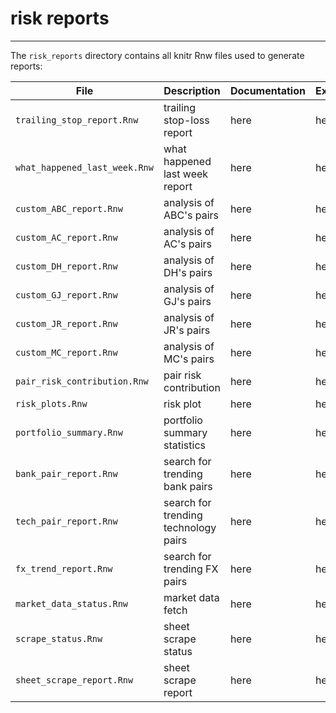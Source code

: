 # risk reports
---

The  ``risk_reports`` directory contains 
all knitr Rnw files used to generate reports:

| File | Description | Documentation | Example |
|----------|----------|----------|----------|
| ``trailing_stop_report.Rnw``| trailing stop-loss report | here | here |
| ``what_happened_last_week.Rnw``| what happened last week report | here | here |
| ``custom_ABC_report.Rnw`` | analysis of ABC's pairs | here | here |
| ``custom_AC_report.Rnw`` | analysis of AC's pairs | here | here |
| ``custom_DH_report.Rnw`` | analysis of DH's pairs | here | here |
| ``custom_GJ_report.Rnw`` | analysis of GJ's pairs | here | here |
| ``custom_JR_report.Rnw`` | analysis of JR's pairs | here | here |
| ``custom_MC_report.Rnw`` | analysis of MC's pairs | here | here |
| ``pair_risk_contribution.Rnw`` | pair risk contribution | here | here |
| ``risk_plots.Rnw`` | risk plot | here | here |
| ``portfolio_summary.Rnw`` | portfolio summary statistics | here | here |
| ``bank_pair_report.Rnw`` | search for trending bank pairs | here | here |
| ``tech_pair_report.Rnw``| search for trending technology pairs | here | here |
| ``fx_trend_report.Rnw`` | search for trending FX pairs| here | here |
| ``market_data_status.Rnw`` | market data fetch | here | here |
| ``scrape_status.Rnw`` | sheet scrape status | here | here |
| ``sheet_scrape_report.Rnw`` | sheet scrape report | here | here |


